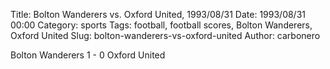 Title: Bolton Wanderers vs. Oxford United, 1993/08/31
Date: 1993/08/31 00:00
Category: sports
Tags: football, football scores, Bolton Wanderers, Oxford United
Slug: bolton-wanderers-vs-oxford-united
Author: carbonero


Bolton Wanderers 1 - 0 Oxford United
